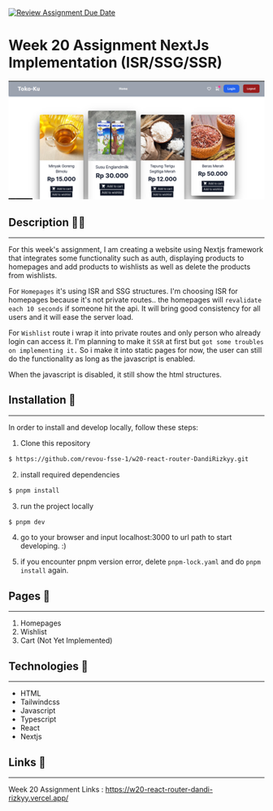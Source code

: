 [![Review Assignment Due Date](https://classroom.github.com/assets/deadline-readme-button-24ddc0f5d75046c5622901739e7c5dd533143b0c8e959d652212380cedb1ea36.svg)](https://classroom.github.com/a/RV2b0gLh)
# Week 20 Assignment NextJs Implementation (ISR/SSG/SSR)

![Assignment](/public/w20-images.png)

## Description ✍🏻

---

For this week's assignment, I am creating a website using Nextjs framework that integrates some functionality such as auth, displaying products to homepages and add products to wishlists as well as delete the products from wishlists.

For `Homepages` it's using ISR and SSG structures. I'm choosing ISR for homepages because it's not private routes.. the homepages will `revalidate each 10 seconds` if someone hit the api. It will bring good consistency for all users and it will ease the server load.

For `Wishlist` route i wrap it into private routes and only person who already login can access it. I'm planning to make it `SSR` at first but `got some troubles on implementing it.` So i make it into static pages for now, the user can still do the functionality as long as the javascript is enabled.

When the javascript is disabled, it still show the html structures.

## Installation 🔨

---

In order to install and develop locally, follow these steps:

1. Clone this repository

```bash
$ https://github.com/revou-fsse-1/w20-react-router-DandiRizkyy.git
```

2. install required dependencies

```bash
$ pnpm install
```

3. run the project locally

```bash
$ pnpm dev
```

4. go to your browser and input localhost:3000 to url path to start developing. :)

5. if you encounter pnpm version error, delete `pnpm-lock.yaml` and do `pnpm install` again.

## Pages 📖

---

1. Homepages
2. Wishlist
3. Cart (Not Yet Implemented)

## Technologies 🚀

---

- HTML
- Tailwindcss
- Javascript
- Typescript
- React
- Nextjs

## Links 🔗

---

Week 20 Assignment Links : https://w20-react-router-dandi-rizkyy.vercel.app/
